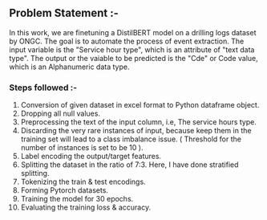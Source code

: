 ## Problem Statement :- 
In this work, we are finetuning a DistilBERT model on a drilling logs dataset by ONGC. The goal is to automate the process of event extraction. The input variable is the "Service hour type", which is an attribute of "text data type". The output or the vaiable to be predicted is the "Cde" or Code value, which is an Alphanumeric data type.  

### Steps followed :- 
1. Conversion of given dataset in excel format to Python dataframe object.
2. Dropping all null values.
3. Preprocessing the text of the input column, i.e, The service hours type.
4. Discarding the very rare instances of input, because keep them in the training set will lead to a class imbalance issue. ( Threshold for the number of instances is set to be 10 ).
5. Label encoding the output/target features.
6. Splitting the dataset in the ratio of 7:3. Here, I have done stratified splitting.
7. Tokenizing the train & test encodings.
8. Forming Pytorch datasets.
9. Training the model for 30 epochs.
10. Evaluating the training loss & accuracy. 
